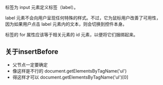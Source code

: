 <label> 标签为 input 元素定义标签（label）。

label 元素不会向用户呈现任何特殊的样式。不过，它为鼠标用户改善了可用性，因为如果用户点击 label 元素内的文本，则会切换到控件本身。

<label> 标签的 for 属性应该等于相关元素的 id 元素，以便将它们捆绑起来。

## 关于insertBefore
* 父节点一定要确定
* 像这样是不行的
    document.getElementsByTagName('ul')
* 得这样才可以
    document.getElementsByTagName('ul')[0]
